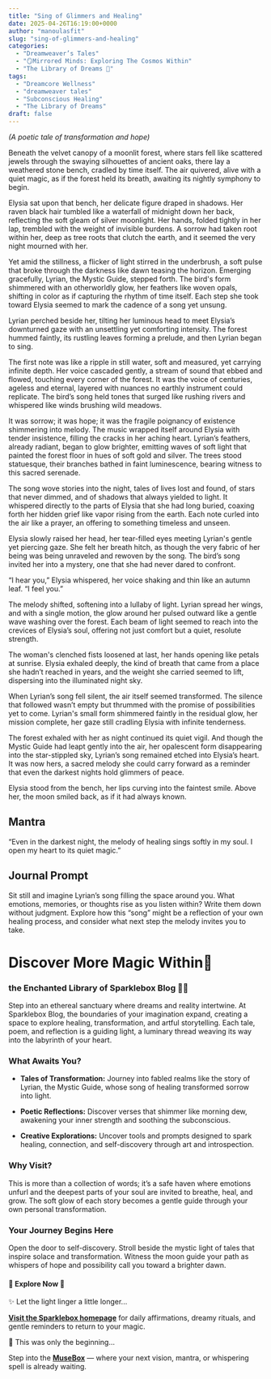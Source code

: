 ```yaml
---
title: "Sing of Glimmers and Healing"
date: 2025-04-26T16:19:00+0000
author: "manoulasfit"
slug: "sing-of-glimmers-and-healing"
categories:
  - "Dreamweaver’s Tales"
  - "🪞Mirrored Minds: Exploring The Cosmos Within"
  - "The Library of Dreams 📜"
tags:
  - "Dreamcore Wellness"
  - "dreamweaver tales"
  - "Subconscious Healing"
  - "The Library of Dreams"
draft: false
---
```

*(A poetic tale of transformation and hope)*

Beneath the velvet canopy of a moonlit forest, where stars fell like scattered jewels through the swaying silhouettes of ancient oaks, there lay a weathered stone bench, cradled by time itself. The air quivered, alive with a quiet magic, as if the forest held its breath, awaiting its nightly symphony to begin.

Elysia sat upon that bench, her delicate figure draped in shadows. Her raven black hair tumbled like a waterfall of midnight down her back, reflecting the soft gleam of silver moonlight. Her hands, folded tightly in her lap, trembled with the weight of invisible burdens. A sorrow had taken root within her, deep as tree roots that clutch the earth, and it seemed the very night mourned with her.

Yet amid the stillness, a flicker of light stirred in the underbrush, a soft pulse that broke through the darkness like dawn teasing the horizon. Emerging gracefully, Lyrian, the Mystic Guide, stepped forth. The bird's form shimmered with an otherworldly glow, her feathers like woven opals, shifting in color as if capturing the rhythm of time itself. Each step she took toward Elysia seemed to mark the cadence of a song yet unsung.

Lyrian perched beside her, tilting her luminous head to meet Elysia’s downturned gaze with an unsettling yet comforting intensity. The forest hummed faintly, its rustling leaves forming a prelude, and then Lyrian began to sing.

The first note was like a ripple in still water, soft and measured, yet carrying infinite depth. Her voice cascaded gently, a stream of sound that ebbed and flowed, touching every corner of the forest. It was the voice of centuries, ageless and eternal, layered with nuances no earthly instrument could replicate. The bird’s song held tones that surged like rushing rivers and whispered like winds brushing wild meadows.

It was sorrow; it was hope; it was the fragile poignancy of existence shimmering into melody. The music wrapped itself around Elysia with tender insistence, filling the cracks in her aching heart. Lyrian’s feathers, already radiant, began to glow brighter, emitting waves of soft light that painted the forest floor in hues of soft gold and silver. The trees stood statuesque, their branches bathed in faint luminescence, bearing witness to this sacred serenade.

The song wove stories into the night, tales of lives lost and found, of stars that never dimmed, and of shadows that always yielded to light. It whispered directly to the parts of Elysia that she had long buried, coaxing forth her hidden grief like vapor rising from the earth. Each note curled into the air like a prayer, an offering to something timeless and unseen.

Elysia slowly raised her head, her tear-filled eyes meeting Lyrian's gentle yet piercing gaze. She felt her breath hitch, as though the very fabric of her being was being unraveled and rewoven by the song. The bird’s song invited her into a mystery, one that she had never dared to confront.

“I hear you,” Elysia whispered, her voice shaking and thin like an autumn leaf. “I feel you.”

The melody shifted, softening into a lullaby of light. Lyrian spread her wings, and with a single motion, the glow around her pulsed outward like a gentle wave washing over the forest. Each beam of light seemed to reach into the crevices of Elysia’s soul, offering not just comfort but a quiet, resolute strength.

The woman's clenched fists loosened at last, her hands opening like petals at sunrise. Elysia exhaled deeply, the kind of breath that came from a place she hadn’t reached in years, and the weight she carried seemed to lift, dispersing into the illuminated night sky.

When Lyrian’s song fell silent, the air itself seemed transformed. The silence that followed wasn’t empty but thrummed with the promise of possibilities yet to come. Lyrian's small form shimmered faintly in the residual glow, her mission complete, her gaze still cradling Elysia with infinite tenderness.

The forest exhaled with her as night continued its quiet vigil. And though the Mystic Guide had leapt gently into the air, her opalescent form disappearing into the star-stippled sky, Lyrian’s song remained etched into Elysia’s heart. It was now hers, a sacred melody she could carry forward as a reminder that even the darkest nights hold glimmers of peace.

Elysia stood from the bench, her lips curving into the faintest smile. Above her, the moon smiled back, as if it had always known.

## **Mantra**

“Even in the darkest night, the melody of healing sings softly in my soul. I open my heart to its quiet magic.”

## **Journal Prompt**

Sit still and imagine Lyrian’s song filling the space around you. What emotions, memories, or thoughts rise as you listen within? Write them down without judgment. Explore how this “song” might be a reflection of your own healing process, and consider what next step the melody invites you to take.

# Discover More Magic Within🌹

### the Enchanted Library of Sparklebox Blog 🌙✨

Step into an ethereal sanctuary where dreams and reality intertwine. At Sparklebox Blog, the boundaries of your imagination expand, creating a space to explore healing, transformation, and artful storytelling. Each tale, poem, and reflection is a guiding light, a luminary thread weaving its way into the labyrinth of your heart.

### What Awaits You?

- **Tales of Transformation:** Journey into fabled realms like the story of Lyrian, the Mystic Guide, whose song of healing transformed sorrow into light.

- **Poetic Reflections:** Discover verses that shimmer like morning dew, awakening your inner strength and soothing the subconscious.

- **Creative Explorations:** Uncover tools and prompts designed to spark healing, connection, and self-discovery through art and introspection.

### Why Visit?

This is more than a collection of words; it’s a safe haven where emotions unfurl and the deepest parts of your soul are invited to breathe, heal, and grow. The soft glow of each story becomes a gentle guide through your own personal transformation.

### Your Journey Begins Here

Open the door to self-discovery. Stroll beside the mystic light of tales that inspire solace and transformation. Witness the moon guide your path as whispers of hope and possibility call you toward a brighter dawn.

#### 🌟 **Explore Now** 🌟

✨ Let the light linger a little longer...

[**Visit the Sparklebox homepage**](https://sparklebox.blog) for daily affirmations, dreamy rituals, and gentle reminders to return to your magic.

💭 This was only the beginning...

Step into the [**MuseBox**](https://sparklebox.blog/%E2%9C%A8-the-musebox/) — where your next vision, mantra, or whispering spell is already waiting.